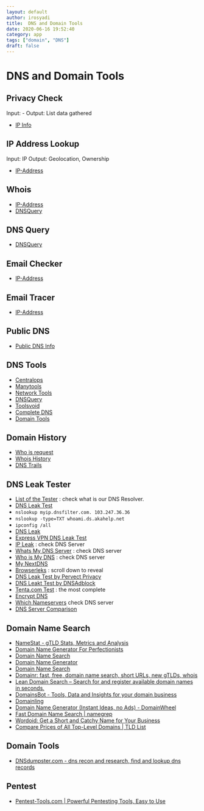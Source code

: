 ```yaml
---
layout: default
author: irosyadi
title:  DNS and Domain Tools
date: 2020-06-16 19:52:40
category: app
tags: ["domain", "DNS"]
draft: false
---
```


# DNS and Domain Tools

## Privacy Check
Input: -
Output: List data gathered

- [IP Info](https://ipinfo.info/html/privacy-check.php)

## IP Address Lookup
Input: IP
Output: Geolocation, Ownership

- [IP-Address](https://www.ip-address.org/lookup/ip-locator.php)

## Whois
- [IP-Address](https://www.ip-address.org/tracer/ip-whois.php)
- [DNSQuery](https://dnsquery.org/whois/)

## DNS Query
- [DNSQuery](https://dnsquery.org/dnsquery/)

## Email Checker
- [IP-Address](https://www.ip-address.org/verify/email-checker.php)

## Email Tracer
- [IP-Address](https://www.ip-address.org/tracker/trace-email.php)

## Public DNS
- [Public DNS Info](https://public-dns.info/)

## DNS Tools
- [Centralops](https://centralops.net/co/)
- [Manytools](https://manytools.org/network/)
- [Network Tools](https://network-tools.com/)
- [DNSQuery](https://dnsquery.org/)
- [Toolsvoid](https://www.toolsvoid.com)
- [Complete DNS](https://completedns.com/)
- [Domain Tools](https://whois.domaintools.com/)

## Domain History
- [Who is request](https://whoisrequest.com/history/)
- [Whois History](https://whois-history.whoisxmlapi.com/api)
- [DNS Trails](https://securitytrails.com/dns-trails#/)

## DNS Leak Tester
- [List of the Tester](https://routersecurity.org/testdns.php) : check what is our DNS Resolver.
- [DNS Leak Test](https://www.dnsleaktest.com)
- `nslookup myip.dnsfilter.com. 103.247.36.36`
- `nslookup -type=TXT whoami.ds.akahelp.net`
- `ipconfig /all`
- [DNS Leak](https://dnsleak.com)
- [Express VPN DNS Leak Test](https://www.expressvpn.com/dns-leak-test)
- [IP Leak](https://ipleak.net/) : check DNS Server
- [Whats My DNS Server](https://www.whatsmydnsserver.com/) : check DNS server
- [Who is My DNS](https://whoismydns.com/) : check DNS server
- [My NextDNS](https://my.nextdns.io/)
- [Browserleks](https://browserleaks.com/ip) : scroll down to reveal
- [DNS Leak Test by Pervect Privacy](https://www.perfect-privacy.com/en/tests/dns-leaktest)
- [DNS Leakt Test by DNSAdblock](https://dnsadblock.com/dns-leak-test/)
- [Tenta.com Test](https://tenta.com/test/) : the most complete
- [Encrypt DNS](https://www.toptal.com/web/encrypted-safe-with-esni-doh-dot)
- [Which Nameservers](https://which.nameserve.rs/) check DNS server
- [DNS Server Comparison](https://www.grc.com/dns/benchmark.htm)

## Domain Name Search
* [NameStat - gTLD Stats, Metrics and Analysis](https://namestat.org/)
* [Domain Name Generator For Perfectionists](https://www.namemesh.com/)
* [Domain Name Search](https://instantdomainsearch.com/)
* [Domain Name Generator](https://www.domainnamesoup.com/)
* [Domain Name Search](https://domize.com/)
* [Domainr: fast, free, domain name search, short URLs, new gTLDs, whois](https://domainr.com/)
* [Lean Domain Search – Search for and register available domain names in seconds.](https://leandomainsearch.com/)
* [DomainsBot - Tools, Data and Insights for your domain business](https://domainsbot.com/)
* [Domainling](https://domainling.com/)
* [Domain Name Generator (Instant Ideas, no Ads) - DomainWheel](https://domainwheel.com/)
* [Fast Domain Name Search | namegrep](https://namegrep.com/)
* [Wordoid: Get a Short and Catchy Name for Your Business](https://wordoid.com/)
* [Compare Prices of All Top-Level Domains | TLD List](https://tld-list.com/)

## Domain Tools
- [DNSdumpster.com - dns recon and research, find and lookup dns records](https://dnsdumpster.com/)

## Pentest
- [Pentest-Tools.com | Powerful Pentesting Tools, Easy to Use](https://pentest-tools.com/home)


